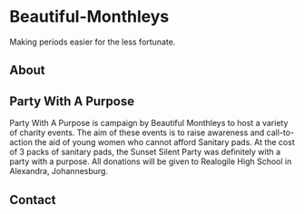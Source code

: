 # Beautiful-Monthleys

Making periods easier for the less fortunate.

## About

## Party With A Purpose

Party With A Purpose is campaign by Beautiful Monthleys to host a variety of charity events. The aim of these events is to raise awareness and call-to-action the aid of young women who cannot afford Sanitary pads. At the cost of 3 packs of sanitary pads, the Sunset Silent Party was definitely with a party with a purpose. All donations will be given to Realogile High School in Alexandra, Johannesburg. 

## Contact
